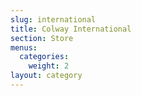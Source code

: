 ```yaml
---
slug: international
title: Colway International
section: Store
menus:
  categories:
    weight: 2
layout: category
---
```

